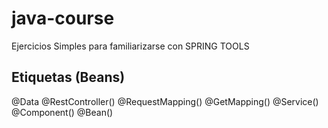 # java-course
Ejercicios Simples para familiarizarse con SPRING TOOLS

## Etiquetas (Beans)

@Data
@RestController()
@RequestMapping()
@GetMapping()
@Service()
@Component()
@Bean()
